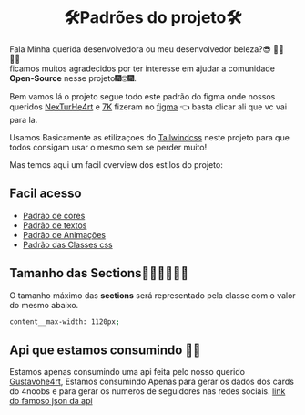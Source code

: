 #
<h1 align="center"> 🛠Padrões do projeto🛠 </h1>

Fala Minha querida desenvolvedora ou meu desenvolvedor beleza?😎 👩‍💻 🧑‍💻<br> ficamos muitos agradecidos por ter interesse em ajudar a comunidade **Open-Source** nesse projeto🎆🤓🎆.

Bem vamos lá o projeto segue todo este padrão do figma onde nossos queridos [NexTurHe4rt](https://twitter.com/NexturHe4rt) e  [7K](https://twitter.com/setekpro) fizeram no [figma](https://www.figma.com/file/49ZMlS0hGlkOLssyboLg0P/He4rt-Devs?node-id=0%3A1) 👈 basta clicar ali que vc vai para la. <br>

Usamos Basicamente as etilizaçoes do [Tailwindcss](https://tailwindcss.com/) neste projeto para que todos consigam usar o mesmo sem se perder muito! <br>

Mas temos aqui um facil overview dos estilos do projeto:

## Facil acesso
 * [Padrão de cores](./Cores.md) 
 * [Padrão de textos](./Textos.md)
 * [Padrão de Animações](./Animacoes.md)
 * [Padrão das Classes css](./Classes-css.md)

## Tamanho das Sections👷🏻‍♂️👷🏻‍♀️
O tamanho máximo das **sections** será representado pela classe com o valor do mesmo abaixo.

```bash
content__max-width: 1120px;
```


## Api que estamos consumindo  🧙🏽

Estamos apenas consumindo uma api feita pelo nosso querido [Gustavohe4rt](https://twitter.com/kjkGustavo), Estamos consumindo Apenas para gerar os dados dos cards do 4noobs e para gerar os numeros de seguidores nas redes sociais.
[link do famoso json da api](
https://raw.githubusercontent.com/he4rt/4noobs/master/.github/config.json)